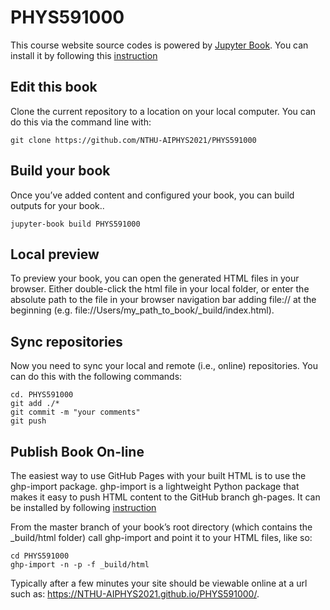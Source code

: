 # PHYS591000

This course website source codes is powered by [Jupyter Book](https://jupyterbook.org). 
You can install it by following this [instruction](https://jupyterbook.org/intro.html#install-jupyter-book)

## Edit this book

Clone the current repository to a location on your local computer. You can do this via the command line with:

```
git clone https://github.com/NTHU-AIPHYS2021/PHYS591000
```
## Build your book

Once you’ve added content and configured your book, you can build outputs for your book..
```
jupyter-book build PHYS591000
```
## Local preview

To preview your book, you can open the generated HTML files in your browser. 
Either double-click the html file in your local folder, 
or enter the absolute path to the file in your browser navigation bar adding 
file:// at the beginning (e.g. file://Users/my_path_to_book/_build/index.html).

## Sync repositories 

Now you need to sync your local and remote (i.e., online) repositories. 
You can do this with the following commands:

```
cd. PHYS591000
git add ./*
git commit -m "your comments"
git push
```

## Publish Book On-line

The easiest way to use GitHub Pages with your built HTML is to use the ghp-import package. 
ghp-import is a lightweight Python package that makes it easy to push HTML content to the 
GitHub branch gh-pages. It can be installed by following [instruction](https://jupyterbook.org/publish/gh-pages.html)

From the master branch of your book’s root directory (which contains the _build/html folder) 
call ghp-import and point it to your HTML files, like so:
``` 
cd PHYS591000
ghp-import -n -p -f _build/html
```

Typically after a few minutes your site should be viewable online at a url such as: 
https://NTHU-AIPHYS2021.github.io/PHYS591000/. 

